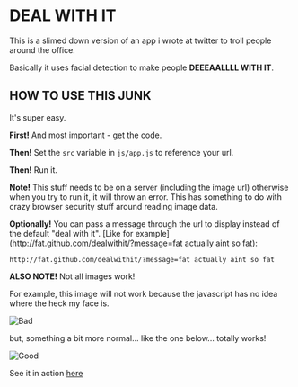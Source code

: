 DEAL WITH IT
============

This is a slimed down version of an app i wrote at twitter to troll people around the office.

Basically it uses facial detection to make people **DEEEAALLLL WITH IT**.


HOW TO USE THIS JUNK
--------------------

It's super easy.

**First!** And most important - get the code.

**Then!** Set the `src` variable in `js/app.js` to reference your url.

**Then!** Run it.

**Note!** This stuff needs to be on a server (including the image url) otherwise when you try to run it, it will throw an error. This has something to do with crazy browser security stuff around reading image data.

**Optionally!** You can pass a message through the url to display instead of the default "deal with it". [Like for example](http://fat.github.com/dealwithit/?message=fat actually aint so fat):

    http://fat.github.com/dealwithit/?message=fat actually aint so fat

**ALSO NOTE!** Not all images work!

For example, this image will not work because the javascript has no idea where the heck my face is.

![Bad](http://fat.github.com/dealwithit/img/bad.jpg)

but, something a bit more normal... like the one below... totally works!

![Good](http://fat.github.com/dealwithit/img/good.jpg)

See it in action [here](http://fat.github.com/dealwithit/)
